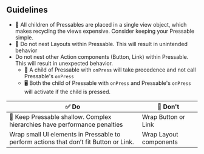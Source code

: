 ## Guidelines

- 📱 All children of Pressables are placed in a single view object, which makes recycling the views expensive. Consider keeping your Pressable simple.
- 📱 Do not nest Layouts within Pressable. This will result in unintended behavior
- Do not nest other Action components (Button, Link) within Pressable. This will result in unexpected behavior.
  - 📱 A child of Pressable with `onPress` will take precedence and not call Pressable's `onPress`
  - 🖥 Both the child of Pressable with `onPress` and Pressable's `onPress` will activate if the child is pressed.

| ✅ Do                                                                                 | 🛑 Don't               |
| ------------------------------------------------------------------------------------- | ---------------------- |
| 📱 Keep Pressable shallow. Complex hierarchies have performance penalties             | Wrap Button or Link    |
| Wrap small UI elements in Pressable to perform actions that don’t fit Button or Link. | Wrap Layout components |